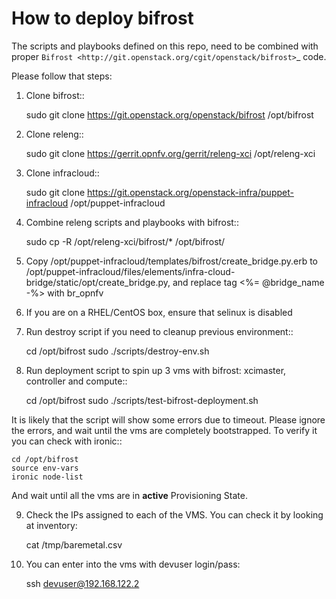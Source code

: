 How to deploy bifrost
=====================
The scripts and playbooks defined on this repo, need to be combined with proper `Bifrost <http://git.openstack.org/cgit/openstack/bifrost>`_ code.

Please follow that steps:

1. Clone bifrost::

    sudo git clone https://git.openstack.org/openstack/bifrost /opt/bifrost

2. Clone releng::

    sudo git clone https://gerrit.opnfv.org/gerrit/releng-xci /opt/releng-xci

3. Clone infracloud::

    sudo git clone https://git.openstack.org/openstack-infra/puppet-infracloud /opt/puppet-infracloud

4. Combine releng scripts and playbooks with bifrost::

    sudo cp -R /opt/releng-xci/bifrost/* /opt/bifrost/

5. Copy /opt/puppet-infracloud/templates/bifrost/create_bridge.py.erb to /opt/puppet-infracloud/files/elements/infra-cloud-bridge/static/opt/create_bridge.py,
   and replace tag <%= @bridge_name -%> with br_opnfv

6. If you are on a RHEL/CentOS box, ensure that selinux is disabled

7. Run destroy script if you need to cleanup previous environment::

    cd /opt/bifrost
    sudo ./scripts/destroy-env.sh

8. Run deployment script to spin up 3 vms with bifrost: xcimaster, controller and compute::

    cd /opt/bifrost
    sudo ./scripts/test-bifrost-deployment.sh

It is likely that the script will show some errors due to timeout. Please ignore the errors, and wait until the vms are completely bootstrapped. To verify it you can check with ironic::

    cd /opt/bifrost
    source env-vars
    ironic node-list

And wait until all the vms are in **active** Provisioning State.

9. Check the IPs assigned to each of the VMS. You can check it by looking at inventory:

    cat /tmp/baremetal.csv

10. You can enter into the vms with devuser login/pass:

    ssh devuser@192.168.122.2
